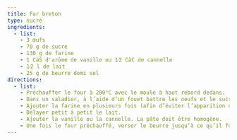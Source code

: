 ```yaml
---
title: Far breton
type: sucré
ingredients:
  - list:
    - 3 œufs
    - 70 g de sucre
    - 130 g de farine
    - 1 CàS d'arôme de vanille ou 1⁄2 CàC de cannelle
    - 1⁄2 l de lait
    - 25 g de beurre demi sel
directions:
  - list:
    - Préchauffer le four à 200°C avec le moule à haut rebord dedans.
    - Dans un saladier, à l’aide d’un fouet battre les oeufs et le sucre.
    - Ajouter la farine en plusieurs fois (afin d’éviter l’apparition de grumeaux).
    - Délayer petit à petit le lait.
    - Ajouter la vanille ou la cannelle. La pâte doit être homogène.
    - Une fois le four préchauffé, verser le beurre jusqu’à ce qu’il fonde complètement. Ajouter la pâte et enfourner 35 minutes.
---
```

